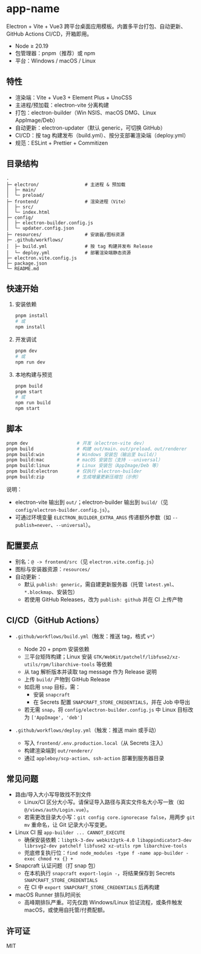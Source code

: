 # app-name

Electron + Vite + Vue3 跨平台桌面应用模板。内置多平台打包、自动更新、GitHub Actions CI/CD，开箱即用。

- Node ≥ 20.19
- 包管理器：pnpm（推荐）或 npm
- 平台：Windows / macOS / Linux

## 特性
- 渲染端：Vite + Vue3 + Element Plus + UnoCSS
- 主进程/预加载：electron-vite 分离构建
- 打包：electron-builder（Win NSIS、macOS DMG、Linux AppImage/Deb）
- 自动更新：electron-updater（默认 generic，可切换 GitHub）
- CI/CD：按 tag 构建发布（build.yml）、按分支部署渲染端（deploy.yml）
- 规范：ESLint + Prettier + Commitizen

## 目录结构
```
.
├─ electron/                 # 主进程 & 预加载
│  ├─ main/
│  └─ preload/
├─ frontend/                 # 渲染进程（Vite）
│  ├─ src/
│  └─ index.html
├─ config/
│  ├─ electron-builder.config.js
│  └─ updater.config.json
├─ resources/                # 安装器/图标资源
├─ .github/workflows/
│  ├─ build.yml              # 按 tag 构建并发布 Release
│  └─ deploy.yml             # 部署渲染端静态资源
├─ electron.vite.config.js
├─ package.json
└─ README.md
```

## 快速开始
1. 安装依赖
   ```bash
   pnpm install
   # 或
   npm install
   ```

2. 开发调试
   ```bash
   pnpm dev
   # 或
   npm run dev
   ```

3. 本地构建与预览
   ```bash
   pnpm build
   pnpm start
   # 或
   npm run build
   npm start
   ```

## 脚本
```bash
pnpm dev                  # 开发（electron-vite dev）
pnpm build                # 构建 out/main、out/preload、out/renderer
pnpm build:win            # Windows 安装包（输出至 build/）
pnpm build:mac            # macOS 安装包（支持 --universal）
pnpm build:linux          # Linux 安装包（AppImage/Deb 等）
pnpm build:electron       # 仅执行 electron-builder
pnpm build:zip            # 生成增量更新压缩包（示例）
```

说明：
- electron-vite 输出到 `out/`；electron-builder 输出到 `build/`（见 `config/electron-builder.config.js`）。
- 可通过环境变量 `ELECTRON_BUILDER_EXTRA_ARGS` 传递额外参数（如 `--publish=never`、`--universal`）。

## 配置要点
- 别名：`@ -> frontend/src`（见 `electron.vite.config.js`）
- 图标与安装器资源：`resources/`
- 自动更新：
  - 默认 `publish: generic`，需自建更新服务器（托管 `latest.yml`、`*.blockmap`、安装包）
  - 若使用 GitHub Releases，改为 `publish: github` 并在 CI 上传产物

## CI/CD（GitHub Actions）
- `.github/workflows/build.yml`（触发：推送 tag，格式 `v*`）
  - Node 20 + pnpm 安装依赖
  - 三平台矩阵构建；Linux 安装 `GTK/WebKit/patchelf/libfuse2/xz-utils/rpm/libarchive-tools` 等依赖
  - 从 tag 解析版本并读取 tag message 作为 Release 说明
  - 上传 `build/` 产物到 GitHub Release
  - 如启用 `snap` 目标，需：
    - 安装 `snapcraft`
    - 在 Secrets 配置 `SNAPCRAFT_STORE_CREDENTIALS`，并在 Job 中导出
  - 若无需 `snap`，将 `config/electron-builder.config.js` 中 Linux 目标改为 `['AppImage', 'deb']`

- `.github/workflows/deploy.yml`（触发：推送 main 或手动）
  - 写入 `frontend/.env.production.local`（从 Secrets 注入）
  - 构建渲染端到 `out/renderer/`
  - 通过 `appleboy/scp-action`、`ssh-action` 部署到服务器目录

## 常见问题
- 路由/导入大小写导致找不到文件
  - Linux/CI 区分大小写。请保证导入路径与真实文件名大小写一致（如 `@/views/auth/Login.vue`）。
  - 若需更改目录大小写：`git config core.ignorecase false`，用两步 `git mv` 重命名，让 Git 记录大小写变更。
- Linux CI 报 `app-builder ... CANNOT_EXECUTE`
  - 确保安装依赖：`libgtk-3-dev webkit2gtk-4.0 libappindicator3-dev librsvg2-dev patchelf libfuse2 xz-utils rpm libarchive-tools`
  - 兜底修复执行位：`find node_modules -type f -name app-builder -exec chmod +x {} +`
- Snapcraft 认证问题（打 snap 包）
  - 在本机执行 `snapcraft export-login -`，将结果保存到 Secrets `SNAPCRAFT_STORE_CREDENTIALS`
  - 在 CI 中 `export SNAPCRAFT_STORE_CREDENTIALS` 后再构建
- macOS Runner 排队时间长
  - 高峰期排队严重。可先仅跑 Windows/Linux 验证流程，或条件触发 macOS，或使用自托管/付费配额。

## 许可证
MIT

